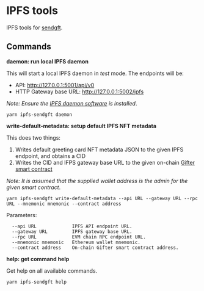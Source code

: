 # IPFS tools

IPFS tools for [sendgft](https://github.com/sendgft).

## Commands

**daemon: run local IPFS daemon**

This will start a local IPFS daemon in *test* mode. The endpoints will be:

* API: http://127.0.0.1:5001/api/v0
* HTTP Gateway base URL: http://127.0.0.1:5002/ipfs

_Note: Ensure the [IPFS daemon software](https://ipfs.io/) is installed_.

```
yarn ipfs-sendgft daemon
```

**write-default-metadata: setup default IPFS NFT metadata**

This does two things:

1. Writes default greeting card NFT metadata JSON to the given IPFS endpoint, and obtains a CID
2. Writes the CID and IFPS gateway base URL to the given on-chain [Gifter smart contract](https://github.com/sendgft/contracts)

_Note: It is assumed that the supplied wallet address is the admin for the given smart contract_.

```
yarn ipfs-sendgft write-default-metadata --api URL --gateway URL --rpc URL --mnemonic mnemonic --contract address
```

Parameters:

```
  --api URL             IPFS API endpoint URL.                  
  --gateway URL         IPFS gateway base URL.                  
  --rpc URL             EVM chain RPC endpoint URL.             
  --mnemonic mnemonic   Ethereum wallet mnemonic.               
  --contract address    On-chain Gifter smart contract address. 
```

**help: get command help**

Get help on all available commands.

```
yarn ipfs-sendgft help
```
